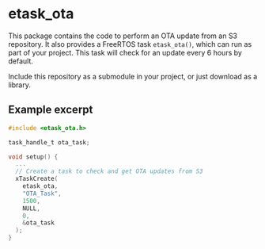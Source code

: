 # etask_ota

This package contains the code to perform an OTA update from an S3 repository.
It also provides a FreeRTOS task `etask_ota()`, which can run as part of your project.
This task will check for an update every 6 hours by default.

Include this repository as a submodule in your project, or just download as a library.

## Example excerpt

~~~c
#include <etask_ota.h>

task_handle_t ota_task;

void setup() {
  ...
  // Create a task to check and get OTA updates from S3
  xTaskCreate(
    etask_ota,
    "OTA_Task",
    1500,
    NULL,
    0,
    &ota_task
  );
}
~~~